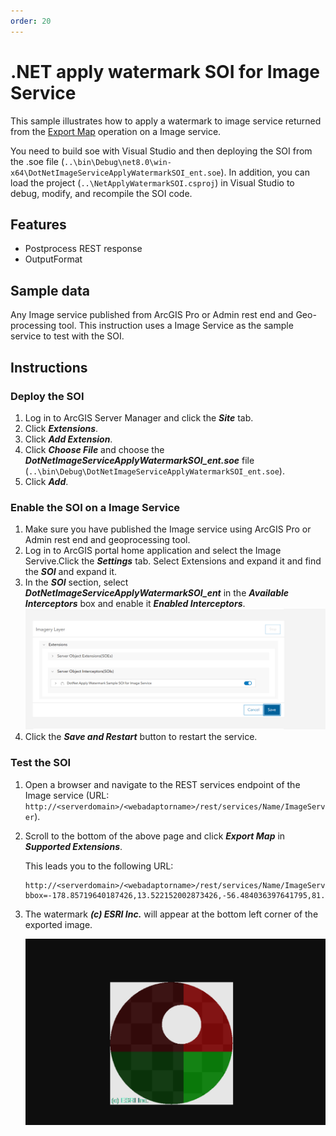 ```yaml
---
order: 20
---
```


# .NET apply watermark SOI for Image Service

This sample illustrates how to apply a watermark to image service returned from the [Export Map](https://developers.arcgis.com/rest/services-reference/export-map.htm) operation on a Image service.

You need to build soe with Visual Studio and then deploying the SOI from the .soe file (`..\bin\Debug\net8.0\win-x64\DotNetImageServiceApplyWatermarkSOI_ent.soe`). In addition, you can load the project (`..\NetApplyWatermarkSOI.csproj`) in Visual Studio to debug, modify, and recompile the SOI code.

## Features

* Postprocess REST response
* OutputFormat

## Sample data

Any Image service published from ArcGIS Pro or Admin rest end and Geo-processing tool. This instruction uses a Image Service as the sample service to test with the SOI.

## Instructions

### Deploy the SOI

1. Log in to ArcGIS Server Manager and click the ***Site*** tab.
2. Click ***Extensions***.
3. Click ***Add Extension***.
4. Click ***Choose File*** and choose the ***DotNetImageServiceApplyWatermarkSOI_ent.soe*** file (`..\bin\Debug\DotNetImageServiceApplyWatermarkSOI_ent.soe`).
5. Click ***Add***.

### Enable the SOI on a Image Service

1. Make sure you have published the Image service using ArcGIS Pro or Admin rest end and geoprocessing tool. 
2. Log in to ArcGIS portal home application and select the Image Servive.Click the ***Settings*** tab. Select Extensions and expand it and find the ***SOI*** and expand it.
3. In the ***SOI*** section, select ***DotNetImageServiceApplyWatermarkSOI_ent*** in the ***Available Interceptors*** box and enable it ***Enabled Interceptors***.
   ![](../../../../images/netsp/ImageServiceWaterMarkSOI1.png "Image Service Apply Watermark SOI")
4. Click the ***Save and Restart*** button to restart the service.

### Test the SOI

1. Open a browser and navigate to the REST services endpoint of the Image service (URL: `http://<serverdomain>/<webadaptorname>/rest/services/Name/ImageServer`).
2. Scroll to the bottom of the above page and click ***Export Map*** in ***Supported Extensions***.

   This leads you to the following URL:

   ```
   http://<serverdomain>/<webadaptorname>/rest/services/Name/ImageServer/export?bbox=-178.85719640187426,13.522152002873426,-56.484036397641795,81.72479317856566
   ```
3. The watermark ***(c) ESRI Inc.*** will appear at the bottom left corner of the exported image.

   ![](../../../../images/netsp/ImageServiceWaterMarkSOI2.png "Image Service Apply Watermark SOI")


